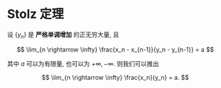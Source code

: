 # Stolz 定理

设 $\left \{ y_n \right \}$ 是 **严格单调增加** 的正无穷大量, 且

$$
\lim_{n \rightarrow \infty} \frac{x_n - x_{n-1}}{y_n - y_{n-1}} = a
$$

其中 $a$ 可以为有限量, 也可以为 $+\infty, -\infty$. 则我们可以推出

$$
\lim_{n \rightarrow \infty} \frac{x_n}{y_n} = a.
$$
